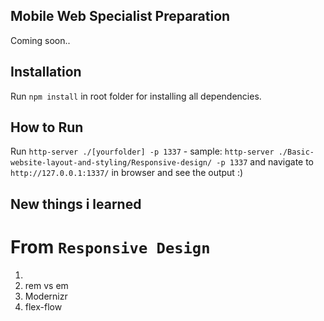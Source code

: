 ## Mobile Web Specialist Preparation

Coming soon..

## Installation

Run `npm install` in root folder for installing all dependencies.

## How to Run

Run `http-server ./[yourfolder] -p 1337` - sample: `http-server ./Basic-website-layout-and-styling/Responsive-design/ -p 1337` and navigate to `http://127.0.0.1:1337/` in browser and see the output :)

## New things i learned

# From `Responsive Design`

1. <meta name="viewport" content="width=device-width, initial-scale=1">
2. rem vs em
3. Modernizr
4. flex-flow
